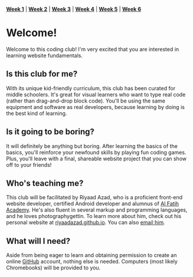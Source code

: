 **[Week 1](https://ra-coding-club.github.io/week-1/)** | **[Week 2]()** | **[Week 3]()** | **[Week 4]()** | **[Week 5]()** | **[Week 6]()**

# Welcome!

Welcome to this coding club! I'm very excited that you are interested in learning website fundamentals.

## Is this club for me?

With its unique kid-friendly curriculum, this club has been curated for middle schoolers. It's great for visual learners who want to type real code (rather than drag-and-drop block code). You'll be using the same equipment and software as real developers, because learning by doing is the best kind of learning.

## Is it going to be boring?

It will definitely be anything but boring. After learning the basics of the basics, you'll reinforce your newfound skills by playing fun coding games. Plus, you'll leave with a final, shareable website project that you can show off to your friends!

## Who's teaching me?

This club will be facilitated by Riyaad Azad, who is a proficient front-end website developer, certified Android developer and alumnus of [Al Fatih Academy](http://www.alfatih.org/). He's also fluent in several markup and programming languages, and he loves photographygettin. To learn more about him, check out his personal website at [riyaadazad.github.io](https://riyaadazad.github.io/). You can also [email him](mailto:azad.riyaad@gmail.com).

## What will I need?

Aside from being eager to learn and obtaining permission to create an online [GitHub](https://github.com) account, nothing else is needed. Computers (most likely Chromebooks) will be provided to you.
